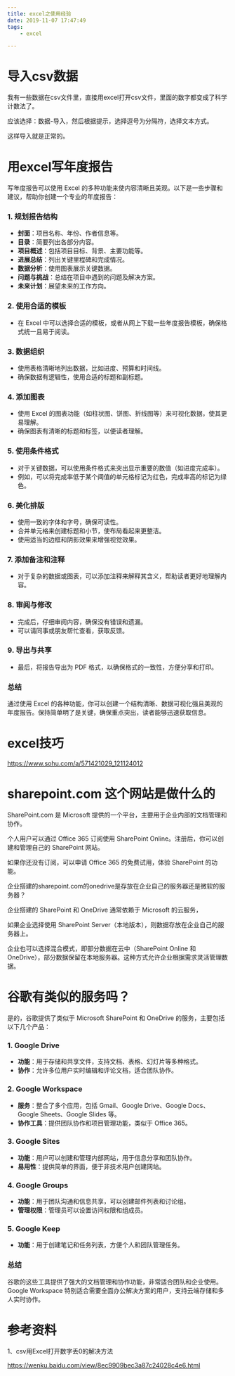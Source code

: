 ```yaml
---
title: excel之使用经验
date: 2019-11-07 17:47:49
tags:
	- excel

---
```




# 导入csv数据

我有一些数据在csv文件里，直接用excel打开csv文件，里面的数字都变成了科学计数法了。

应该选择：数据-导入，然后根据提示，选择逗号为分隔符，选择文本方式。

这样导入就是正常的。

# 用excel写年度报告

写年度报告可以使用 Excel 的多种功能来使内容清晰且美观。以下是一些步骤和建议，帮助你创建一个专业的年度报告：

### 1. **规划报告结构**
   - **封面**：项目名称、年份、作者信息等。
   - **目录**：简要列出各部分内容。
   - **项目概述**：包括项目目标、背景、主要功能等。
   - **进展总结**：列出关键里程碑和完成情况。
   - **数据分析**：使用图表展示关键数据。
   - **问题与挑战**：总结在项目中遇到的问题及解决方案。
   - **未来计划**：展望未来的工作方向。

### 2. **使用合适的模板**
   - 在 Excel 中可以选择合适的模板，或者从网上下载一些年度报告模板，确保格式统一且易于阅读。

### 3. **数据组织**
   - 使用表格清晰地列出数据，比如进度、预算和时间线。
   - 确保数据有逻辑性，使用合适的标题和副标题。

### 4. **添加图表**
   - 使用 Excel 的图表功能（如柱状图、饼图、折线图等）来可视化数据，使其更易理解。
   - 确保图表有清晰的标题和标签，以便读者理解。

### 5. **使用条件格式**
   - 对于关键数据，可以使用条件格式来突出显示重要的数值（如进度完成率）。
   - 例如，可以将完成率低于某个阈值的单元格标记为红色，完成率高的标记为绿色。

### 6. **美化排版**
   - 使用一致的字体和字号，确保可读性。
   - 合并单元格来创建标题和小节，使布局看起来更整洁。
   - 使用适当的边框和阴影效果来增强视觉效果。

### 7. **添加备注和注释**
   - 对于复杂的数据或图表，可以添加注释来解释其含义，帮助读者更好地理解内容。

### 8. **审阅与修改**
   - 完成后，仔细审阅内容，确保没有错误和遗漏。
   - 可以请同事或朋友帮忙查看，获取反馈。

### 9. **导出与共享**
   - 最后，将报告导出为 PDF 格式，以确保格式的一致性，方便分享和打印。

### 总结
通过使用 Excel 的各种功能，你可以创建一个结构清晰、数据可视化强且美观的年度报告。保持简单明了是关键，确保重点突出，读者能够迅速获取信息。

# excel技巧

https://www.sohu.com/a/571421029_121124012



# sharepoint.com 这个网站是做什么的

SharePoint.com 是 Microsoft 提供的一个平台，主要用于企业内部的文档管理和协作。

个人用户可以通过 Office 365 订阅使用 SharePoint Online。注册后，你可以创建和管理自己的 SharePoint 网站。

如果你还没有订阅，可以申请 Office 365 的免费试用，体验 SharePoint 的功能。

企业搭建的sharepoint.com的onedrive是存放在企业自己的服务器还是微软的服务器？

企业搭建的 SharePoint 和 OneDrive 通常依赖于 Microsoft 的云服务，

如果企业选择使用 SharePoint Server（本地版本），则数据存放在企业自己的服务器上。

企业也可以选择混合模式，即部分数据在云中（SharePoint Online 和 OneDrive），部分数据保留在本地服务器。这种方式允许企业根据需求灵活管理数据。

# 谷歌有类似的服务吗？

是的，谷歌提供了类似于 Microsoft SharePoint 和 OneDrive 的服务，主要包括以下几个产品：

### 1. **Google Drive**
   - **功能**：用于存储和共享文件，支持文档、表格、幻灯片等多种格式。
   - **协作**：允许多位用户实时编辑和评论文档，适合团队协作。

### 2. **Google Workspace**
   - **服务**：整合了多个应用，包括 Gmail、Google Drive、Google Docs、Google Sheets、Google Slides 等。
   - **协作工具**：提供团队协作和项目管理功能，类似于 Office 365。

### 3. **Google Sites**
   - **功能**：用户可以创建和管理内部网站，用于信息分享和团队协作。
   - **易用性**：提供简单的界面，便于非技术用户创建网站。

### 4. **Google Groups**
   - **功能**：用于团队沟通和信息共享，可以创建邮件列表和讨论组。
   - **管理权限**：管理员可以设置访问权限和组成员。

### 5. **Google Keep**
   - **功能**：用于创建笔记和任务列表，方便个人和团队管理任务。

### 总结
谷歌的这些工具提供了强大的文档管理和协作功能，非常适合团队和企业使用。Google Workspace 特别适合需要全面办公解决方案的用户，支持云端存储和多人实时协作。

# 参考资料

1、csv用Excel打开数字丢0的解决方法 

https://wenku.baidu.com/view/8ec9909bec3a87c24028c4e6.html